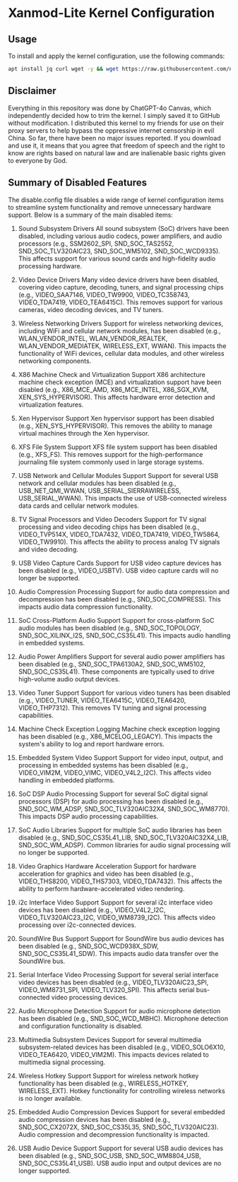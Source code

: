# Xanmod-Lite Kernel Configuration

## Usage

To install and apply the kernel configuration, use the following commands:

```bash
apt install jq curl wget -y && wget https://raw.githubusercontent.com/neomikanagi/Xanmod-Lite/main/xanmodlite.sh && chmod +x xanmodlite.sh && ./xanmodlite.sh
```

## Disclaimer
Everything in this repository was done by ChatGPT-4o Canvas, which independently decided how to trim the kernel. I simply saved it to GitHub without modification.
I distributed this kernel to my friends for use on their proxy servers to help bypass the oppressive internet censorship in evil China. So far, there have been no major issues reported. 
If you download and use it, it means that you agree that freedom of speech and the right to know are rights based on natural law and are inalienable basic rights given to everyone by God.

## Summary of Disabled Features
The disable.config file disables a wide range of kernel configuration items to streamline system functionality and remove unnecessary hardware support. Below is a summary of the main disabled items:

1. Sound Subsystem Drivers
All sound subsystem (SoC) drivers have been disabled, including various audio codecs, power amplifiers, and audio processors (e.g., SSM2602_SPI, SND_SOC_TAS2552, SND_SOC_TLV320AIC23, SND_SOC_WM5102, SND_SOC_WCD9335).
This affects support for various sound cards and high-fidelity audio processing hardware.

2. Video Device Drivers
Many video device drivers have been disabled, covering video capture, decoding, tuners, and signal processing chips (e.g., VIDEO_SAA7146, VIDEO_TW9900, VIDEO_TC358743, VIDEO_TDA7419, VIDEO_TEA6415C).
This removes support for various cameras, video decoding devices, and TV tuners.

3. Wireless Networking Drivers
Support for wireless networking devices, including WiFi and cellular network modules, has been disabled (e.g., WLAN_VENDOR_INTEL, WLAN_VENDOR_REALTEK, WLAN_VENDOR_MEDIATEK, WIRELESS_EXT, WWAN).
This impacts the functionality of WiFi devices, cellular data modules, and other wireless networking components.

4. X86 Machine Check and Virtualization Support
X86 architecture machine check exception (MCE) and virtualization support have been disabled (e.g., X86_MCE_AMD, X86_MCE_INTEL, X86_SGX_KVM, XEN_SYS_HYPERVISOR).
This affects hardware error detection and virtualization features.

5. Xen Hypervisor Support
Xen hypervisor support has been disabled (e.g., XEN_SYS_HYPERVISOR).
This removes the ability to manage virtual machines through the Xen hypervisor.

6. XFS File System Support
XFS file system support has been disabled (e.g., XFS_FS).
This removes support for the high-performance journaling file system commonly used in large storage systems.

7. USB Network and Cellular Modules Support
Support for several USB network and cellular modules has been disabled (e.g., USB_NET_QMI_WWAN, USB_SERIAL_SIERRAWIRELESS, USB_SERIAL_WWAN).
This impacts the use of USB-connected wireless data cards and cellular network modules.

8. TV Signal Processors and Video Decoders
Support for TV signal processing and video decoding chips has been disabled (e.g., VIDEO_TVP514X, VIDEO_TDA7432, VIDEO_TDA7419, VIDEO_TW5864, VIDEO_TW9910).
This affects the ability to process analog TV signals and video decoding.

9. USB Video Capture Cards
Support for USB video capture devices has been disabled (e.g., VIDEO_USBTV).
USB video capture cards will no longer be supported.

10. Audio Compression Processing
Support for audio data compression and decompression has been disabled (e.g., SND_SOC_COMPRESS).
This impacts audio data compression functionality.

11. SoC Cross-Platform Audio Support
Support for cross-platform SoC audio modules has been disabled (e.g., SND_SOC_TOPOLOGY, SND_SOC_XILINX_I2S, SND_SOC_CS35L41).
This impacts audio handling in embedded systems.

12. Audio Power Amplifiers
Support for several audio power amplifiers has been disabled (e.g., SND_SOC_TPA6130A2, SND_SOC_WM5102, SND_SOC_CS35L41).
These components are typically used to drive high-volume audio output devices.

13. Video Tuner Support
Support for various video tuners has been disabled (e.g., VIDEO_TUNER, VIDEO_TEA6415C, VIDEO_TEA6420, VIDEO_THP7312).
This removes TV tuning and signal processing capabilities.

14. Machine Check Exception Logging
Machine check exception logging has been disabled (e.g., X86_MCELOG_LEGACY).
This impacts the system's ability to log and report hardware errors.

15. Embedded System Video Support
Support for video input, output, and processing in embedded systems has been disabled (e.g., VIDEO_VIM2M, VIDEO_VIMC, VIDEO_V4L2_I2C).
This affects video handling in embedded platforms.

16. SoC DSP Audio Processing
Support for several SoC digital signal processors (DSP) for audio processing has been disabled (e.g., SND_SOC_WM_ADSP, SND_SOC_TLV320AIC32X4, SND_SOC_WM8770).
This impacts DSP audio processing capabilities.

17. SoC Audio Libraries
Support for multiple SoC audio libraries has been disabled (e.g., SND_SOC_CS35L41_LIB, SND_SOC_TLV320AIC32X4_LIB, SND_SOC_WM_ADSP).
Common libraries for audio signal processing will no longer be supported.

18. Video Graphics Hardware Acceleration
Support for hardware acceleration for graphics and video has been disabled (e.g., VIDEO_THS8200, VIDEO_THS7303, VIDEO_TDA7432).
This affects the ability to perform hardware-accelerated video rendering.

19. i2c Interface Video Support
Support for several i2c interface video devices has been disabled (e.g., VIDEO_V4L2_I2C, VIDEO_TLV320AIC23_I2C, VIDEO_WM8739_I2C).
This affects video processing over i2c-connected devices.

20. SoundWire Bus Support
Support for SoundWire bus audio devices has been disabled (e.g., SND_SOC_WCD938X_SDW, SND_SOC_CS35L41_SDW).
This impacts audio data transfer over the SoundWire bus.

21. Serial Interface Video Processing
Support for several serial interface video devices has been disabled (e.g., VIDEO_TLV320AIC23_SPI, VIDEO_WM8731_SPI, VIDEO_TLV320_SPI).
This affects serial bus-connected video processing devices.

22. Audio Microphone Detection
Support for audio microphone detection has been disabled (e.g., SND_SOC_WCD_MBHC).
Microphone detection and configuration functionality is disabled.

23. Multimedia Subsystem Devices
Support for several multimedia subsystem-related devices has been disabled (e.g., VIDEO_SOLO6X10, VIDEO_TEA6420, VIDEO_VIM2M).
This impacts devices related to multimedia signal processing.

24. Wireless Hotkey Support
Support for wireless network hotkey functionality has been disabled (e.g., WIRELESS_HOTKEY, WIRELESS_EXT).
Hotkey functionality for controlling wireless networks is no longer available.

25. Embedded Audio Compression Devices
Support for several embedded audio compression devices has been disabled (e.g., SND_SOC_CX2072X, SND_SOC_CS35L35, SND_SOC_TLV320AIC23).
Audio compression and decompression functionality is impacted.

26. USB Audio Device Support
Support for several USB audio devices has been disabled (e.g., SND_SOC_USB, SND_SOC_WM8804_USB, SND_SOC_CS35L41_USB).
USB audio input and output devices are no longer supported.
